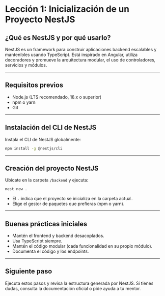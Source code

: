# Lección 1: Inicialización de un Proyecto NestJS

## ¿Qué es NestJS y por qué usarlo?

NestJS es un framework para construir aplicaciones backend escalables y mantenibles usando TypeScript. Está inspirado en Angular, utiliza decoradores y promueve la arquitectura modular, el uso de controladores, servicios y módulos.

---

## Requisitos previos

- Node.js (LTS recomendado, 18.x o superior)
- npm o yarn
- Git

---

## Instalación del CLI de NestJS

Instala el CLI de NestJS globalmente:

```bash
npm install -g @nestjs/cli
```

---

## Creación del proyecto NestJS

Ubícate en la carpeta `/backend` y ejecuta:

```bash
nest new .
```

- El `.` indica que el proyecto se inicializa en la carpeta actual.
- Elige el gestor de paquetes que prefieras (npm o yarn).

---

## Buenas prácticas iniciales

- Mantén el frontend y backend desacoplados.
- Usa TypeScript siempre.
- Mantén el código modular (cada funcionalidad en su propio módulo).
- Documenta el código y los endpoints.

---

## Siguiente paso

Ejecuta estos pasos y revisa la estructura generada por NestJS. Si tienes dudas, consulta la documentación oficial o pide ayuda a tu mentor.
